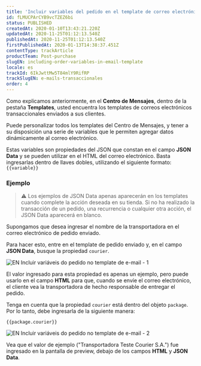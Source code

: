 ```yaml
---
title: 'Incluir variables del pedido en el template de correo electrónico'
id: fLMUCPArCYB9vcTZEZ6bi
status: PUBLISHED
createdAt: 2020-01-10T13:43:21.220Z
updatedAt: 2020-11-25T01:12:13.540Z
publishedAt: 2020-11-25T01:12:13.540Z
firstPublishedAt: 2020-01-13T14:38:37.451Z
contentType: trackArticle
productTeam: Post-purchase
slugEN: including-order-variables-in-email-template
locale: es
trackId: 6IkJwttMw5T84mlY9RifRP
trackSlugEN: e-mails-transaccionales
order: 4
---
```


Como explicamos anteriormente, en el **Centro de Mensajes**, dentro de la pestaña __Templates__, usted encuentra los templates de correos electrónicos transaccionales enviados a sus clientes.  
  
Puede personalizar todos los templates del Centro de Mensajes, y tener a su disposición una serie de variables que le permiten agregar datos dinámicamente al correo electrónico.

Estas variables son propiedades del JSON que constan en el campo __JSON Data__ y se pueden utilizar en el HTML del correo electrónico. Basta ingresarlas dentro de llaves dobles, utilizando el siguiente formato: `{{variable}}`

### Ejemplo

> ⚠️ Los ejemplos de JSON Data apenas aparecerán en los templates cuando complete la acción deseada en su tienda. Si no ha realizado la transacción de un pedido, una recurrencia o cualquier otra acción, el JSON Data aparecerá en blanco.

Supongamos que desea ingresar el nombre de la transportadora en el correo electrónico de pedido enviado.

Para hacer esto, entre en el template de pedido enviado y, en el campo __JSON Data__, busque la propiedad `courier`.

![EN Incluir variáveis do pedido no template de e-mail - 1](https://raw.githubusercontent.com/vtexdocs/help-center-content/refs/heads/main/docs/es/tracks/m%C3%B3dulos-vtex-primeros-pasos/e-mails-transaccionales/incluir-variables-del-pedido-en-el-template-de-correo-electronico_1.png)  

El valor ingresado para esta propiedad es apenas un ejemplo, pero puede usarlo en el campo __HTML__ para que, cuando se envíe el correo electrónico, el cliente vea la transportadora de hecho responsable de entregar el pedido.

Tenga en cuenta que la propiedad `courier` está dentro del objeto `package`. Por lo tanto, debe ingresarla de la siguiente manera:

`{{package.courier}}`


![EN Incluir variáveis do pedido no template de e-mail - 2](https://raw.githubusercontent.com/vtexdocs/help-center-content/refs/heads/main/docs/es/tracks/m%C3%B3dulos-vtex-primeros-pasos/e-mails-transaccionales/incluir-variables-del-pedido-en-el-template-de-correo-electronico_2.png)  


Vea que el valor de ejemplo  ("Transportadora Teste Courier S.A.") fue ingresado en la pantalla de preview, debajo de los campos __HTML__ y __JSON Data__. 
